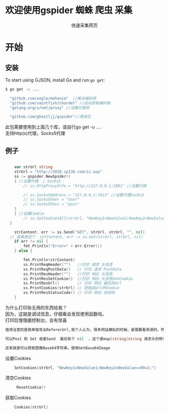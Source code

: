 
<p align="center"> 
  <h1> 欢迎使用gspider 蜘蛛 爬虫 采集</h1>
</p> 


<p align="center">快速采集网页</a></p>
 
开始
===============

## 安装

To start using GJSON, install Go and run `go get`:

```sh
$ go get -u ...
```
```go
  "github.com/axgle/mahonia"  //解决编码用
  "github.com/saintfish/chardet" //自动获取编码用 
  "golang.org/x/net/proxy" //设置代理用

  "github.com/ghostljj/gspider"//爬虫包
```
此包需要使用到上面几个库，请自行go get -u .... <br/>
支持http(s)代理，Socks5代理 <br/> 




## 例子

```go

	var strUrl string
	strUrl = "http://2018.ip138.com/ic.asp"
	ss := gspider.NewSpider()
	{ //设置代理  / Socks5
		// ss.HttpProxyInfo = "http://127.0.0.1:1081" //设置代理

		// ss.Socks5Address = "127.0.0.1:7813" //设置代理Socks5
		// ss.Socks5User = "User"
		// ss.Socks5Pass = "pass"
	}
	{ //设置Cookie
		// ss.SetCookiesAll(strUrl, "NewKey1=NewValue1;NewKey2=NewValue==99=2;")
  }

	strContent, err := ss.Send("GET", strUrl, strUrl, "", nil)
  // 或者用这个	strContent, err := ss.Get(strUrl, strUrl, nil)
	if err != nil {
		fmt.Println("Error=" + err.Error())
	} else {

		fmt.Println(strContent)
		ss.PrintReqHeader("")   //打印 请求 头信息
		ss.PrintReqPostData()   // 打印 请求 PostData
		ss.PrintResHeader("")   //打印 响应 头信息
		ss.PrintResSetCookie()  //打印 响应 头信息SetCookie
		ss.PrintResUrl()        // 打印 响应 最后的Url
		ss.PrintCookies(strUrl) // 获取此Url的Cookie
		ss.PrintResStatusCode() // 打印 响应 状态码
	}
```

为什么打印些无用的东西给我？<br/>
因为，这就是调试信息，仔细看会发现使用函数哈。<br/>
打印后慢慢磨控制台，会有惊喜<br/>

```go
值得注意的是我单独写出RefererUrl,我个人认为，很多网站模拟的时候。是需要看来源的。特别是高级爬虫的时候。麻烦点是麻烦点，安全稳妥。

可以Post 和 Get 或者Send  最后有个 nil  ，这个是map[string]string 请求头的修改，不修改就是nil

还有就是可以获取图像Base64字符串，使用GetBase64Image
```

设置Cookies
```go
    SetCookies(strUrl, "NewKey1=NewValue1;NewKey2=NewValue==99=2;")
```

清空Cookies
```go
     ResetCookie()
```
获取Cookies
```go
    Cookies(strUrl)
```



